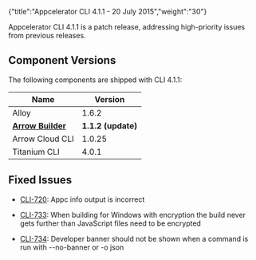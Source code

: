 {"title":"Appcelerator CLI 4.1.1 - 20 July 2015","weight":"30"}

Appcelerator CLI 4.1.1 is a patch release, addressing high-priority issues from previous releases.

## Component Versions

The following components are shipped with CLI 4.1.1:

| Name | Version |
| --- | --- |
| Alloy | 1.6.2 |
| **[Arrow Builder](/docs/appc/Axway_API_Builder/API_Builder/API_Builder_Release_Notes/)** | **1.1.2 (update)** |
| Arrow Cloud CLI | 1.0.25 |
| Titanium CLI | 4.0.1 |

## Fixed Issues

* [CLI-720](https://jira.appcelerator.org/browse/CLI-720): Appc info output is incorrect

* [CLI-733](https://jira.appcelerator.org/browse/CLI-733): When building for Windows with encryption the build never gets further than JavaScript files need to be encrypted

* [CLI-734](https://jira.appcelerator.org/browse/CLI-734): Developer banner should not be shown when a command is run with --no-banner or -o json
